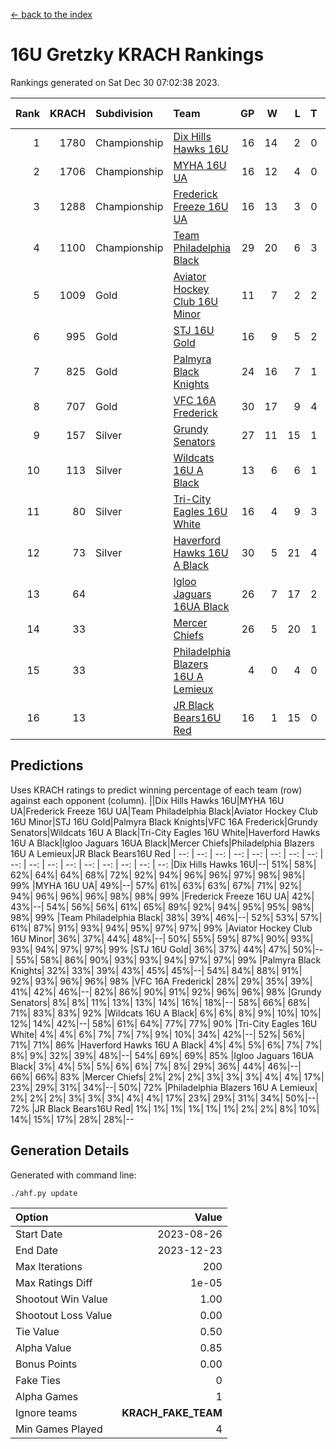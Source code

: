 [<- back to the index](readme.md)
# 16U Gretzky KRACH Rankings
Rankings generated on Sat Dec 30 07:02:38 2023.

Rank|KRACH|Subdivision|Team|GP|W|L|T|OTW|OTL|SoS|Exp Wins|Win Diff
---:|---:|:---|:---|---:|---:|---:|---:|---:|---:|---:|---:|---:
1|1780|Championship|[Dix Hills Hawks 16U](https://gamesheetstats.com/seasons/3659/teams/140688/schedule)|16|14|2|0|1|0|345|14.8|-0.0
2|1706|Championship|[MYHA 16U UA](https://gamesheetstats.com/seasons/3659/teams/140695/schedule)|16|12|4|0|2|1|653|12.8|-0.0
3|1288|Championship|[Frederick Freeze 16U UA](https://gamesheetstats.com/seasons/3659/teams/140689/schedule)|16|13|3|0|0|0|367|13.9|0.0
4|1100|Championship|[Team Philadelphia Black](https://gamesheetstats.com/seasons/3659/teams/140698/schedule)|29|20|6|3|1|1|551|22.3|-0.0
5|1009|Gold|[Aviator Hockey Club 16U Minor](https://gamesheetstats.com/seasons/3659/teams/140687/schedule)|11|7|2|2|2|1|549|8.9|0.0
6|995|Gold|[STJ 16U Gold](https://gamesheetstats.com/seasons/3659/teams/140697/schedule)|16|9|5|2|1|0|709|10.8|-0.0
7|825|Gold|[Palmyra Black Knights](https://gamesheetstats.com/seasons/3659/teams/140696/schedule)|24|16|7|1|2|0|586|17.3|-0.0
8|707|Gold|[VFC 16A Frederick](https://gamesheetstats.com/seasons/3659/teams/140700/schedule)|30|17|9|4|0|2|674|19.8|-0.0
9|157|Silver|[Grundy Senators](https://gamesheetstats.com/seasons/3659/teams/140690/schedule)|27|11|15|1|0|0|592|12.4|0.0
10|113|Silver|[Wildcats 16U A Black](https://gamesheetstats.com/seasons/3659/teams/140725/schedule)|13|6|6|1|0|0|397|7.4|0.0
11|80|Silver|[Tri-City Eagles 16U White](https://gamesheetstats.com/seasons/3659/teams/140699/schedule)|16|4|9|3|0|1|358|6.4|0.0
12|73|Silver|[Haverford Hawks 16U A Black](https://gamesheetstats.com/seasons/3659/teams/140691/schedule)|30|5|21|4|0|1|723|7.9|0.0
13|64||[Igloo Jaguars 16UA Black](https://gamesheetstats.com/seasons/3659/teams/140692/schedule)|26|7|17|2|0|3|627|8.9|0.0
14|33||[Mercer Chiefs](https://gamesheetstats.com/seasons/3659/teams/140694/schedule)|26|5|20|1|1|0|633|6.4|0.0
15|33||[Philadelphia Blazers 16U A Lemieux](https://gamesheetstats.com/seasons/3659/teams/140717/schedule)|4|0|4|0|0|0|671|0.9|0.0
16|13||[JR Black Bears16U Red](https://gamesheetstats.com/seasons/3659/teams/140693/schedule)|16|1|15|0|0|0|388|1.9|0.0

## Predictions
Uses KRACH ratings to predict winning percentage of each team (row) against each opponent (column).
||Dix Hills Hawks 16U|MYHA 16U UA|Frederick Freeze 16U UA|Team Philadelphia Black|Aviator Hockey Club 16U Minor|STJ 16U Gold|Palmyra Black Knights|VFC 16A Frederick|Grundy Senators|Wildcats 16U A Black|Tri-City Eagles 16U White|Haverford Hawks 16U A Black|Igloo Jaguars 16UA Black|Mercer Chiefs|Philadelphia Blazers 16U A Lemieux|JR Black Bears16U Red
| --: | --: | --: | --: | --: | --: | --: | --: | --: | --: | --: | --: | --: | --: | --: | --: | --: 
|Dix Hills Hawks 16U|--| 51%| 58%| 62%| 64%| 64%| 68%| 72%| 92%| 94%| 96%| 96%| 97%| 98%| 98%| 99%
|MYHA 16U UA| 49%|--| 57%| 61%| 63%| 63%| 67%| 71%| 92%| 94%| 96%| 96%| 96%| 98%| 98%| 99%
|Frederick Freeze 16U UA| 42%| 43%|--| 54%| 56%| 56%| 61%| 65%| 89%| 92%| 94%| 95%| 95%| 98%| 98%| 99%
|Team Philadelphia Black| 38%| 39%| 46%|--| 52%| 53%| 57%| 61%| 87%| 91%| 93%| 94%| 95%| 97%| 97%| 99%
|Aviator Hockey Club 16U Minor| 36%| 37%| 44%| 48%|--| 50%| 55%| 59%| 87%| 90%| 93%| 93%| 94%| 97%| 97%| 99%
|STJ 16U Gold| 36%| 37%| 44%| 47%| 50%|--| 55%| 58%| 86%| 90%| 93%| 93%| 94%| 97%| 97%| 99%
|Palmyra Black Knights| 32%| 33%| 39%| 43%| 45%| 45%|--| 54%| 84%| 88%| 91%| 92%| 93%| 96%| 96%| 98%
|VFC 16A Frederick| 28%| 29%| 35%| 39%| 41%| 42%| 46%|--| 82%| 86%| 90%| 91%| 92%| 96%| 96%| 98%
|Grundy Senators|  8%|  8%| 11%| 13%| 13%| 14%| 16%| 18%|--| 58%| 66%| 68%| 71%| 83%| 83%| 92%
|Wildcats 16U A Black|  6%|  6%|  8%|  9%| 10%| 10%| 12%| 14%| 42%|--| 58%| 61%| 64%| 77%| 77%| 90%
|Tri-City Eagles 16U White|  4%|  4%|  6%|  7%|  7%|  7%|  9%| 10%| 34%| 42%|--| 52%| 56%| 71%| 71%| 86%
|Haverford Hawks 16U A Black|  4%|  4%|  5%|  6%|  7%|  7%|  8%|  9%| 32%| 39%| 48%|--| 54%| 69%| 69%| 85%
|Igloo Jaguars 16UA Black|  3%|  4%|  5%|  5%|  6%|  6%|  7%|  8%| 29%| 36%| 44%| 46%|--| 66%| 66%| 83%
|Mercer Chiefs|  2%|  2%|  2%|  3%|  3%|  3%|  4%|  4%| 17%| 23%| 29%| 31%| 34%|--| 50%| 72%
|Philadelphia Blazers 16U A Lemieux|  2%|  2%|  2%|  3%|  3%|  3%|  4%|  4%| 17%| 23%| 29%| 31%| 34%| 50%|--| 72%
|JR Black Bears16U Red|  1%|  1%|  1%|  1%|  1%|  1%|  2%|  2%|  8%| 10%| 14%| 15%| 17%| 28%| 28%|--

## Generation Details

Generated with command line:
```
./ahf.py update
```

| Option | Value |
| :----- | ----: |
| Start Date | 2023-08-26 |
| End Date | 2023-12-23 |
| Max Iterations | 200 |
| Max Ratings Diff | 1e-05 |
| Shootout Win Value | 1.00 |
| Shootout Loss Value | 0.00 |
| Tie Value | 0.50 |
| Alpha Value | 0.85 |
| Bonus Points | 0.00 |
| Fake Ties | 0 |
| Alpha Games | 1 |
| Ignore teams | __KRACH_FAKE_TEAM__ |
| Min Games Played | 4 |

